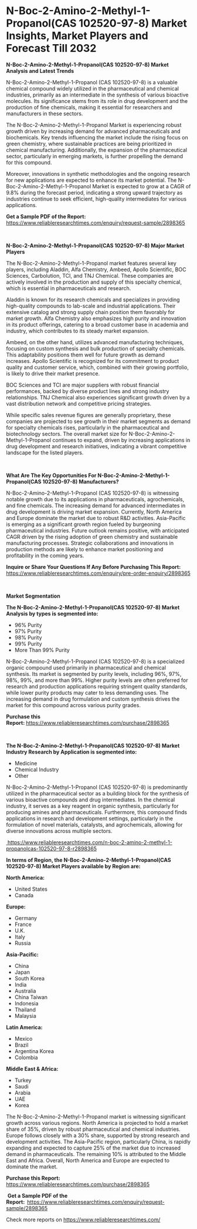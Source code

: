 <p><h1>N-Boc-2-Amino-2-Methyl-1-Propanol(CAS 102520-97-8) Market Insights, Market Players and Forecast Till 2032</h1></p><p><strong>N-Boc-2-Amino-2-Methyl-1-Propanol(CAS 102520-97-8) Market Analysis and Latest Trends</strong></p>
<p><p>N-Boc-2-Amino-2-Methyl-1-Propanol (CAS 102520-97-8) is a valuable chemical compound widely utilized in the pharmaceutical and chemical industries, primarily as an intermediate in the synthesis of various bioactive molecules. Its significance stems from its role in drug development and the production of fine chemicals, making it essential for researchers and manufacturers in these sectors.</p><p>The N-Boc-2-Amino-2-Methyl-1-Propanol Market is experiencing robust growth driven by increasing demand for advanced pharmaceuticals and biochemicals. Key trends influencing the market include the rising focus on green chemistry, where sustainable practices are being prioritized in chemical manufacturing. Additionally, the expansion of the pharmaceutical sector, particularly in emerging markets, is further propelling the demand for this compound.</p><p>Moreover, innovations in synthetic methodologies and the ongoing research for new applications are expected to enhance its market potential. The N-Boc-2-Amino-2-Methyl-1-Propanol Market is expected to grow at a CAGR of 9.8% during the forecast period, indicating a strong upward trajectory as industries continue to seek efficient, high-quality intermediates for various applications.</p></p>
<p><strong>Get a Sample PDF of the Report:&nbsp;</strong> <a href="https://www.reliableresearchtimes.com/enquiry/request-sample/2898365?utm_campaign=3264&utm_medium=2&utm_source=Github&utm_content=ia&utm_term=15032025&utm_id=n-boc-2-amino-2-methyl-1-propanolcas-102520-97-8">https://www.reliableresearchtimes.com/enquiry/request-sample/2898365</a></p>
<p>&nbsp;</p>
<p><strong>N-Boc-2-Amino-2-Methyl-1-Propanol(CAS 102520-97-8) Major Market Players</strong></p>
<p><p>The N-Boc-2-Amino-2-Methyl-1-Propanol market features several key players, including Aladdin, Alfa Chemistry, Ambeed, Apollo Scientific, BOC Sciences, Carbolution, TCI, and TNJ Chemical. These companies are actively involved in the production and supply of this specialty chemical, which is essential in pharmaceuticals and research.</p><p>Aladdin is known for its research chemicals and specializes in providing high-quality compounds to lab-scale and industrial applications. Their extensive catalog and strong supply chain position them favorably for market growth. Alfa Chemistry also emphasizes high purity and innovation in its product offerings, catering to a broad customer base in academia and industry, which contributes to its steady market expansion.</p><p>Ambeed, on the other hand, utilizes advanced manufacturing techniques, focusing on custom synthesis and bulk production of specialty chemicals. This adaptability positions them well for future growth as demand increases. Apollo Scientific is recognized for its commitment to product quality and customer service, which, combined with their growing portfolio, is likely to drive their market presence.</p><p>BOC Sciences and TCI are major suppliers with robust financial performances, backed by diverse product lines and strong industry relationships. TNJ Chemical also experiences significant growth driven by a vast distribution network and competitive pricing strategies. </p><p>While specific sales revenue figures are generally proprietary, these companies are projected to see growth in their market segments as demand for specialty chemicals rises, particularly in the pharmaceutical and biotechnology sectors. The overall market size for N-Boc-2-Amino-2-Methyl-1-Propanol continues to expand, driven by increasing applications in drug development and research initiatives, indicating a vibrant competitive landscape for the listed players.</p></p>
<p>&nbsp;</p>
<p><strong>What Are The Key Opportunities For N-Boc-2-Amino-2-Methyl-1-Propanol(CAS 102520-97-8) Manufacturers?</strong></p>
<p><p>N-Boc-2-Amino-2-Methyl-1-Propanol (CAS 102520-97-8) is witnessing notable growth due to its applications in pharmaceuticals, agrochemicals, and fine chemicals. The increasing demand for advanced intermediates in drug development is driving market expansion. Currently, North America and Europe dominate the market due to robust R&D activities. Asia-Pacific is emerging as a significant growth region fueled by burgeoning pharmaceutical industries. Future outlook remains positive, with anticipated CAGR driven by the rising adoption of green chemistry and sustainable manufacturing processes. Strategic collaborations and innovations in production methods are likely to enhance market positioning and profitability in the coming years.</p></p>
<p><strong>Inquire or Share Your Questions If Any Before Purchasing This Report:</strong> <a href="https://www.reliableresearchtimes.com/enquiry/pre-order-enquiry/2898365?utm_campaign=3264&utm_medium=2&utm_source=Github&utm_content=ia&utm_term=15032025&utm_id=n-boc-2-amino-2-methyl-1-propanolcas-102520-97-8">https://www.reliableresearchtimes.com/enquiry/pre-order-enquiry/2898365</a></p>
<p>&nbsp;</p>
<p><strong>Market Segmentation</strong></p>
<p><strong>The N-Boc-2-Amino-2-Methyl-1-Propanol(CAS 102520-97-8) Market Analysis by types is segmented into:</strong></p>
<p><ul><li>96% Purity</li><li>97% Purity</li><li>98% Purity</li><li>99% Purity</li><li>More Than 99% Purity</li></ul></p>
<p><p>N-Boc-2-Amino-2-Methyl-1-Propanol (CAS 102520-97-8) is a specialized organic compound used primarily in pharmaceutical and chemical synthesis. Its market is segmented by purity levels, including 96%, 97%, 98%, 99%, and more than 99%. Higher purity levels are often preferred for research and production applications requiring stringent quality standards, while lower purity products may cater to less demanding uses. The increasing demand in drug formulation and custom synthesis drives the market for this compound across various purity grades.</p></p>
<p><strong>Purchase this Report:&nbsp;</strong><a href="https://www.reliableresearchtimes.com/purchase/2898365?utm_campaign=3264&utm_medium=2&utm_source=Github&utm_content=ia&utm_term=15032025&utm_id=n-boc-2-amino-2-methyl-1-propanolcas-102520-97-8">https://www.reliableresearchtimes.com/purchase/2898365</a></p>
<p>&nbsp;</p>
<p><strong>The N-Boc-2-Amino-2-Methyl-1-Propanol(CAS 102520-97-8) Market Industry Research by Application is segmented into:</strong></p>
<p><ul><li>Medicine</li><li>Chemical Industry</li><li>Other</li></ul></p>
<p><p>N-Boc-2-Amino-2-Methyl-1-Propanol (CAS 102520-97-8) is predominantly utilized in the pharmaceutical sector as a building block for the synthesis of various bioactive compounds and drug intermediates. In the chemical industry, it serves as a key reagent in organic synthesis, particularly for producing amines and pharmaceuticals. Furthermore, this compound finds applications in research and development settings, particularly in the formulation of novel materials, catalysts, and agrochemicals, allowing for diverse innovations across multiple sectors.</p></p>
<p><a href="https://www.reliableresearchtimes.com/n-boc-2-amino-2-methyl-1-propanolcas-102520-97-8-r2898365?utm_campaign=3264&utm_medium=2&utm_source=Github&utm_content=ia&utm_term=15032025&utm_id=n-boc-2-amino-2-methyl-1-propanolcas-102520-97-8">&nbsp;https://www.reliableresearchtimes.com/n-boc-2-amino-2-methyl-1-propanolcas-102520-97-8-r2898365</a></p>
<p><strong>In terms of Region, the N-Boc-2-Amino-2-Methyl-1-Propanol(CAS 102520-97-8) Market Players available by Region are:</strong></p>
<p>
    <p> <strong> North America: </strong>
        <ul>
            <li>United States</li>
            <li>Canada</li>
        </ul>
        </p> 
    <p> <strong> Europe: </strong>
        <ul>
            <li>Germany</li>
            <li>France</li>
            <li>U.K.</li>
            <li>Italy</li>
            <li>Russia</li>
        </ul>
        </p> 
    <p> <strong> Asia-Pacific: </strong>
        <ul>
            <li>China</li>
            <li>Japan</li>
            <li>South Korea</li>
            <li>India</li>
            <li>Australia</li>
            <li>China Taiwan</li>
            <li>Indonesia</li>
            <li>Thailand</li>
            <li>Malaysia</li>
        </ul>
        </p> 
    <p> <strong> Latin America: </strong>
        <ul>
            <li>Mexico</li>
            <li>Brazil</li>
            <li>Argentina Korea</li>
            <li>Colombia</li>
        </ul>
        </p> 
    <p> <strong> Middle East & Africa: </strong>
        <ul>
            <li>Turkey</li>
            <li>Saudi</li>
            <li>Arabia</li>
            <li>UAE</li>
            <li>Korea</li>
        </ul>
    </p>
    </p>
<p><p>The N-Boc-2-Amino-2-Methyl-1-Propanol market is witnessing significant growth across various regions. North America is projected to hold a market share of 35%, driven by robust pharmaceutical and chemical industries. Europe follows closely with a 30% share, supported by strong research and development activities. The Asia-Pacific region, particularly China, is rapidly expanding and expected to capture 25% of the market due to increased demand in pharmaceuticals. The remaining 10% is attributed to the Middle East and Africa. Overall, North America and Europe are expected to dominate the market.</p></p>
<p><strong>Purchase this Report: </strong><a href="https://www.reliableresearchtimes.com/purchase/2898365?utm_campaign=3264&utm_medium=2&utm_source=Github&utm_content=ia&utm_term=15032025&utm_id=n-boc-2-amino-2-methyl-1-propanolcas-102520-97-8">https://www.reliableresearchtimes.com/purchase/2898365</a></p>
<p>&nbsp;<strong>Get a Sample PDF of the Report:&nbsp;&nbsp;</strong><a href="https://www.reliableresearchtimes.com/enquiry/request-sample/2898365?utm_campaign=3264&utm_medium=2&utm_source=Github&utm_content=ia&utm_term=15032025&utm_id=n-boc-2-amino-2-methyl-1-propanolcas-102520-97-8">https://www.reliableresearchtimes.com/enquiry/request-sample/2898365</a></p>
<p><strong></strong></p>
<p>Check more reports on <a href="https://www.reliableresearchtimes.com/?utm_campaign=3264&utm_medium=2&utm_source=Github&utm_content=ia&utm_term=15032025&utm_id=n-boc-2-amino-2-methyl-1-propanolcas-102520-97-8">https://www.reliableresearchtimes.com/</a></p>